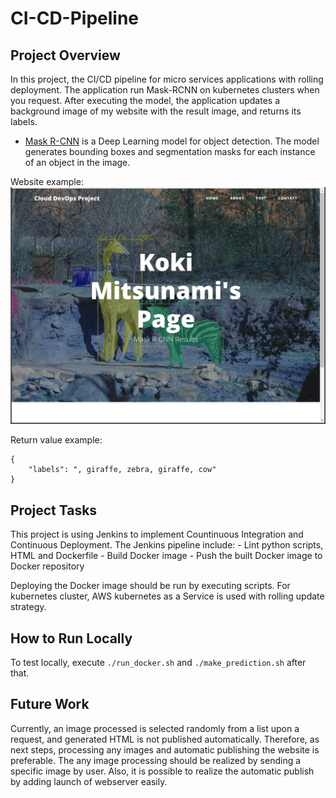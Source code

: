 # CI-CD-Pipeline

## Project Overview

In this project, the CI/CD pipeline for micro services applications with rolling deployment. The application run Mask-RCNN on kubernetes clusters when you request. After executing the model, the application updates a background image of my website with the result image, and returns its labels.

* [Mask R-CNN](https://github.com/matterport/Mask_RCNN) is a Deep Learning model for object detection. The model generates bounding boxes and segmentation masks for each instance of an object in the image.

Website example:
![Screenshot of website](images/Screenshot_website.png "The website")

Return value example:
```
{
    "labels": ", giraffe, zebra, giraffe, cow"
}
```

## Project Tasks

This project is using Jenkins to implement Countinuous Integration and Continuous Deployment.
The Jenkins pipeline include: 
    - Lint python scripts, HTML and Dockerfile
    - Build Docker image
    - Push the built Docker image to Docker repository

Deploying the Docker image should be run by executing scripts. For kubernetes cluster, AWS kubernetes as a Service is used with rolling update strategy. 

## How to Run Locally
To test locally, execute `./run_docker.sh` and `./make_prediction.sh` after that.

## Future Work
Currently, an image processed is selected randomly from a list upon a request, and generated HTML is not published automatically. Therefore, as next steps, processing any images and automatic publishing the website is preferable. The any image processing should be realized by sending a specific image by user. Also, it is possible to realize the automatic publish by adding launch of webserver easily.
